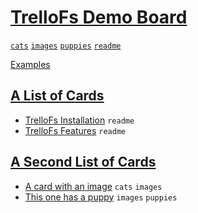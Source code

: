 # [TrelloFs Demo Board](https://trello.com/b/23HXX6Gr/trellofs-demo-board)

[`cats`](../Labels/cats.md) [`images`](../Labels/images.md) [`puppies`](../Labels/puppies.md) [`readme`](../Labels/readme.md)

[Examples](../README.md)

## [A List of Cards](A_List_of_Cards/README.md)

- [TrelloFs Installation](A_List_of_Cards/TrelloFs_Installation.md) `readme`
- [TrelloFs Features](A_List_of_Cards/TrelloFs_Features.md) `readme`

## [A Second List of Cards](A_Second_List_of_Cards/README.md)

- [A card with an image](A_Second_List_of_Cards/A_card_with_an_image.md) `cats` `images`
- [This one has a puppy](A_Second_List_of_Cards/This_one_has_a_puppy.md) `images` `puppies`